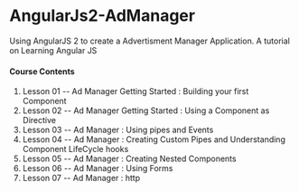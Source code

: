 # AngularJs2-AdManager
Using AngularJS 2 to create a Advertisment Manager Application.
A tutorial on Learning Angular JS 

#### Course Contents
1.  Lesson 01 -- Ad Manager Getting Started : Building your first Component
2.  Lesson 02 -- Ad Manager Getting Started : Using a Component as Directive
3.  Lesson 03 -- Ad Manager : Using pipes and Events
4.  Lesson 04 -- Ad Manager : Creating Custom Pipes and Understanding Component LifeCycle hooks
5.  Lesson 05 -- Ad Manager : Creating Nested Components
6.  Lesson 06 -- Ad Manager : Using Forms
7.  Lesson 07 -- Ad Manager : http
